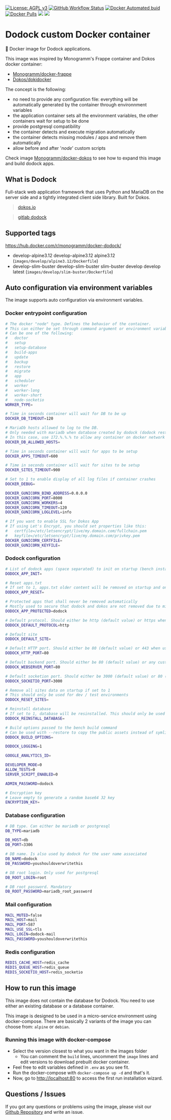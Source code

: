 [![License: AGPL v3][uri_license_image]][uri_license]
[![GitHub Workflow Status](https://img.shields.io/github/workflow/status/Monogramm/docker-dodock/Docker%20Image%20CI)](https://github.com/Monogramm/docker-dodock/actions)
[![Docker Automated buid](https://img.shields.io/docker/cloud/build/monogramm/docker-dodock.svg)](https://hub.docker.com/r/monogramm/docker-dodock/)
[![Docker Pulls](https://img.shields.io/docker/pulls/monogramm/docker-dodock.svg)](https://hub.docker.com/r/monogramm/docker-dodock/)
[![](https://images.microbadger.com/badges/version/monogramm/docker-dodock.svg)](https://microbadger.com/images/monogramm/docker-dodock)
[![](https://images.microbadger.com/badges/image/monogramm/docker-dodock.svg)](https://microbadger.com/images/monogramm/docker-dodock)

# Dodock custom Docker container

:whale: Docker image for Dodock applications.

This image was inspired by Monogramm's Frappe container and Dokos docker container:

-   [Monogramm/docker-frappe](https://github.com/Monogramm/docker-frappe)
-   [Dokos/dokidocker](https://gitlab.com/dokos/dokidocker)

The concept is the following:

-   no need to provide any configuration file: everything will be automatically generated by the container through environnment variables
-   the application container sets all the environment variables, the other containers wait for setup to be done
-   provide postgresql compatibility
-   the container detects and execute migration automatically
-   the container detects missing modules / apps and remove them automatically
-   allow before and after '_node_' custom scripts

Check image [Monogramm/docker-dokos](https://github.com/Monogramm/docker-dokos) to see how to expand this image and build dodock apps.

## What is Dodock

Full-stack web application framework that uses Python and MariaDB on the server side and a tightly integrated client side library. Built for Dokos.

> [dokos.io](https://dokos.io/)

> [gitlab dodock](https://gitlab.com/dokos/dodock)

## Supported tags

<https://hub.docker.com/r/monogramm/docker-dodock/>

<!-- >Docker Tags -->

-   develop-alpine3.12 develop-alpine3.12 alpine3.12  (`images/develop/alpine3.12/Dockerfile`)
-   develop-slim-buster develop-slim-buster slim-buster develop develop latest  (`images/develop/slim-buster/Dockerfile`)

<!-- <Docker Tags -->

## Auto configuration via environment variables

The image supports auto configuration via environment variables.

### Docker entrypoint configuration

```sh
# The docker "node" type. Defines the behavior of the container.
# This can either be set through command argument or environment variable.
# Can be one of the following:
#   doctor
#   setup
#   setup-database
#   build-apps
#   update
#   backup
#   restore
#   migrate
#   app
#   scheduler
#   worker
#   worker-long
#   worker-short
#   node-socketio
WORKER_TYPE=

# Time in seconds container will wait for DB to be up
DOCKER_DB_TIMEOUT=120

# MariaDb hosts allowed to log to the DB.
# Only needed with mariadb when database created by dodock (dodock restricts to install IP by default).
# In this case, use 172.%.%.% to allow any container on docker network
DOCKER_DB_ALLOWED_HOSTS=

# Time in seconds container will wait for apps to be setup
DOCKER_APPS_TIMEOUT=600

# Time in seconds container will wait for sites to be setup
DOCKER_SITES_TIMEOUT=900

# Set to 1 to enable display of all log files if container crashes
DOCKER_DEBUG=

DOCKER_GUNICORN_BIND_ADDRESS=0.0.0.0
DOCKER_GUNICORN_PORT=8000
DOCKER_GUNICORN_WORKERS=4
DOCKER_GUNICORN_TIMEOUT=120
DOCKER_GUNICORN_LOGLEVEL=info

# If you want to enable SSL for Dokos App
# If using Let's Encrypt, you should set properties like this:
#   certfile=/etc/letsencrypt/live/my.domain.com/fullchain.pem
#   keyfile=/etc/letsencrypt/live/my.domain.com/privkey.pem
DOCKER_GUNICORN_CERTFILE=
DOCKER_GUNICORN_KEYFILE=
```

### Dodock configuration

```sh
# List of dodock apps (space separated) to init on startup (bench install-app)
DODOCK_APP_INIT=

# Reset apps.txt
# If set to 1, apps.txt older content will be removed on startup and only contain the content of DODOCK_APP_INIT
DODOCK_APP_RESET=

# Protected apps that shall never be removed automatically
# Mostly used to secure that dodock and dokos are not removed due to misconfiguration
DODOCK_APP_PROTECTED=dodock

# Default protocol. Should either be http (default value) or https when using SSL.
DODOCK_DEFAULT_PROTOCOL=http

# Default site
DODOCK_DEFAULT_SITE=

# Default HTTP port. Should either be 80 (default value) or 443 when using SSL or any custom port defined for the NGinx reverse proxy.
DODOCK_HTTP_PORT=80

# Default backend port. Should either be 80 (default value) or any custom port defined for the app backend.
DODOCK_WEBSERVER_PORT=80

# Default socketion port. Should either be 3000 (default value) or 80 (usual value for prod) or any custom port defined for the socketio service.
DODOCK_SOCKETIO_PORT=3000

# Remove all sites data on startup if set to 1
# This should only be used for dev / test environments
DODOCK_RESET_SITES=

# Reinstall database
# If set to 1, database will be resinstalled. This should only be used for dev / test environments
DODOCK_REINSTALL_DATABASE=

# Build options passed to the bench build command
# Can be used with --restore to copy the public assets instead of symlinking them
DODOCK_BUILD_OPTIONS=

DODOCK_LOGGING=1

GOOGLE_ANALYTICS_ID=

DEVELOPER_MODE=0
ALLOW_TESTS=0
SERVER_SCRIPT_ENABLED=0

ADMIN_PASSWORD=dodock

# Encryption key
# Leave empty to generate a random base64 32 key
ENCRYPTION_KEY=
```

### Database configuration

```sh
# DB type. Can either be mariadb or postgresql
DB_TYPE=mariadb

DB_HOST=db
DB_PORT=3306

# DB name. Is also used by dodock for the user name associated
DB_NAME=dodock
DB_PASSWORD=youshouldoverwritethis

# DB root login. Only used for postgresql
DB_ROOT_LOGIN=root

# DB root password. Mandatory
DB_ROOT_PASSWORD=mariadb_root_password
```

### Mail configuration

```sh
MAIL_MUTED=false
MAIL_HOST=mail
MAIL_PORT=587
MAIL_USE_SSL=tls
MAIL_LOGIN=dodock-mail
MAIL_PASSWORD=youshouldoverwritethis
```

### Redis configuration

```sh
REDIS_CACHE_HOST=redis_cache
REDIS_QUEUE_HOST=redis_queue
REDIS_SOCKETIO_HOST=redis_socketio
```

## How to run this image

This image does not contain the database for Dodock. You need to use either an existing database or a database container.

This image is designed to be used in a micro-service environment using docker-compose. There are basically 2 variants of the image you can choose from: `alpine` or `debian`.

### Running this image with docker-compose

-   Select the version closest to what you want in the images folder
    -   You can comment the `build` lines, uncomment the `image` lines and edit versions to download prebuilt docker container.
-   Feel free to edit variables defined in `.env` as you see fit.
-   Run the docker-compose with `docker-compose up -d` and that's it.
-   Now, go to <http://localhost:80> to access the first run installation wizard.

## Questions / Issues

If you got any questions or problems using the image, please visit our [Github Repository](https://github.com/Monogramm/docker-dodock) and write an issue.

[uri_license]: http://www.gnu.org/licenses/agpl.html

[uri_license_image]: https://img.shields.io/badge/License-AGPL%20v3-blue.svg
